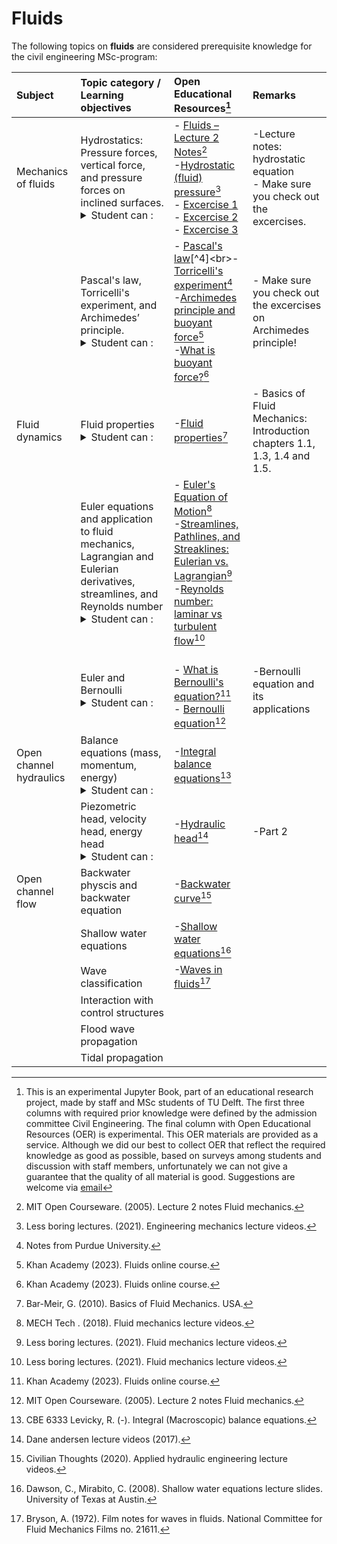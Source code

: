 # Fluids

The following topics on **fluids** are considered prerequisite knowledge for the civil engineering MSc-program:

|Subject|Topic category / Learning objectives   |Open Educational Resources[^1]|Remarks |
|:------|:-------------|:------------------|:---------------------------|
| Mechanics of fluids                     | Hydrostatics: Pressure forces, vertical force, and pressure forces on inclined surfaces. <details><summary>Student can :</summary> <br>- Make calculations of pressures, piezometric levels and horizontal and vertical forces on walls in a stationary fluid</details>                                                                                                            |- [Fluids – Lecture 2 Notes](https://ocw.mit.edu/courses/16-01-unified-engineering-i-ii-iii-iv-fall-2005-spring-2006/resources/f02_fall/)[^2]<br>-[Hydrostatic (fluid) pressure](https://www.youtube.com/watch?v=3MvRpp7WnK0)[^3]<br>- [Excercise 1](https://www.youtube.com/watch?v=Z5sUK5yhnUU)<br>- [Excercise 2](https://www.youtube.com/watch?v=iLUyhccW-Xs)<br>- [Excercise 3](https://www.youtube.com/watch?v=taEJ3vPEwMk)                                 |-Lecture notes: hydrostatic equation <br>- Make sure you check out the excercises.
|                     | Pascal's law, Torricelli's experiment, and Archimedes’ principle.<details><summary>Student can :</summary> <br>- Plan an engineering strategy for analysing geotechnical problems involving slope stability.</details       >                                                                                                     |- [Pascal's law](https://www.grc.nasa.gov/www/k-12/WindTunnel/Activities/Pascals_principle.html#:~:text=Pascal's%20law%20states%20that%20when,other%20point%20in%20the%20container.)[^4]<br>-[Torricelli's experiment](http://chemed.chem.purdue.edu/genchem/history/torricelli.html)[^5]<br>-[Archimedes principle and buoyant force](https://www.khanacademy.org/science/physics/fluids/buoyant-force-and-archimedes-principle/v/fluids-part-5)[^6]<br>-[What is buoyant force?](https://www.khanacademy.org/science/physics/fluids/buoyant-force-and-archimedes-principle/a/buoyant-force-and-archimedes-principle-article)[^6]                                 |- Make sure you check out the excercises on Archimedes principle!
| Fluid dynamics      | Fluid properties<details><summary>Student can :</summary> <br>- Indicate how water differs from other (liquid) substances and how the liquid properties influence the flow, using dimensionless key figures</details>   |-[Fluid properties](https://priodeep.weebly.com/uploads/6/5/4/9/65495087/[genick_bar%E2%80%93meir]_basics_of_fluid_mechanics_bookzz.org_.pdf)[^7]   | - Basics of Fluid Mechanics: Introduction chapters 1.1, 1.3, 1.4 and 1.5.
|                   | Euler equations and application to fluid mechanics, Lagrangian and Eulerian derivatives, streamlines, and Reynolds number  <details><summary>Student can :</summary> <br>- Understand and analyze the trajectory of a water particle, streamlines and streamtubes and also determine the spatial derivatives of these in a natural coordinate system and in a Cartesian coordinate system, <br>- Determine the relationship between pressure (differences) and speed (changes) of a water particle</details>                                                                                                            |- [Euler's Equation of Motion](https://www.youtube.com/watch?v=6YjGzIhoq2k&t=63s)[^8]<br>-[Streamlines, Pathlines, and Streaklines: Eulerian vs. Lagrangian](https://www.youtube.com/watch?v=AGve4RZ4zjw)[^9]<br>-[Reynolds number: laminar vs turbulent flow](https://www.youtube.com/watch?v=NenlNon6ODw)[^9]                                 |
|                    | Euler and Bernoulli<details><summary>Student can :</summary> <br>- Plan an engineering strategy for analysing geotechnical problems involving slope stability.</details>                                                                                                            |<br>- [What is Bernoulli's equation?](https://www.khanacademy.org/science/physics/fluids/fluid-dynamics/a/what-is-bernoullis-equation)[^6]<br>- [Bernoulli equation](https://ocw.mit.edu/courses/16-01-unified-engineering-i-ii-iii-iv-fall-2005-spring-2006/resources/f13_fall/)[^2]                               |-Bernoulli equation and its applications
| Open channel hydraulics                    | Balance equations (mass, momentum, energy)<details><summary>Student can :</summary> <br>- Formulate elementary conservation laws for mass, energy and momentum for stationary flow in pipes and open waterways</details>                                                                                                            |-[Integral balance equations](https://research.engineering.nyu.edu/~rlevicky/Files/Other/Handout5_6333.pdf)[^10]<br>                                 |
|                    | Piezometric head, velocity head, energy head<details><summary>Student can :</summary> <br>- Plan an engineering strategy for analysing geotechnical problems involving slope stability.</details>                                                                                                           |-[Hydraulic head](https://www.youtube.com/watch?v=zXhqDc8Vves)[^11]                                 |-Part 2                                 |-Part 2
| Open channel flow                   | Backwater physcis and backwater equation                                                                                                           |-[Backwater curve](https://www.youtube.com/watch?v=nqxfQCcfnR0)[^12]                                |
|                    | Shallow water equations                                                                                                           |-[Shallow water equations](https://users.oden.utexas.edu/~arbogast/cam397/dawson_v2.pdf)[^13]                                 |
|                    | Wave classification                                                                                                           |-[Waves in fluids](https://web.mit.edu/hml/ncfmf/14WF.pdf)[^14]                                 |
|                    | Interaction with control structures                                                                                                           |                                 |
|                    | Flood wave propagation                                                                                                           |                                 |
|                    | Tidal propagation                                                                                                          |                                 |

[^1]: This is an experimental Jupyter Book, part of an educational research project, made by staff and MSc students of TU Delft. The first three columns with required prior knowledge were defined by the admission committee Civil Engineering. The final column with Open Educational Resources (OER) is experimental. This OER materials are provided as a service. Although we did our best to collect OER that reflect the required knowledge as good as possible, based on surveys among students and discussion with staff members, unfortunately we can not give a guarantee that the quality of all material is good. Suggestions are welcome via [email](mailto:h.r.schipper@tudelft.nl?subject=pre-for-cem-suggestions)
[^2]: MIT Open Courseware. (2005). Lecture 2 notes Fluid mechanics.
[^3]: Less boring lectures. (2021). Engineering mechanics lecture videos.
[^4]: Hodanbosi, C. (1996). Pascal's principle and hydraulics. NASA.
[^5]: Notes from Purdue University.
[^6]: Khan Academy (2023). Fluids online course.
[^7]: Bar-Meir, G. (2010). Basics of Fluid Mechanics. USA.
[^8]: MECH Tech . (2018). Fluid mechanics lecture videos.
[^9]: Less boring lectures. (2021). Fluid mechanics lecture videos.
[^10]: CBE 6333 Levicky, R. (-). Integral (Macroscopic) balance equations.
[^11]: Dane andersen lecture videos (2017).
[^12]: Civilian Thoughts (2020). Applied hydraulic engineering lecture videos.
[^13]: Dawson, C., Mirabito, C. (2008). Shallow water equations lecture slides. University of Texas at Austin.
[^14]: Bryson, A. (1972). Film notes for waves in fluids. National Committee for Fluid Mechanics Films no. 21611.